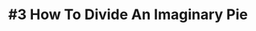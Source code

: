 ---
categories: [podcasts]
provider_name: "StartUp Podcast"
raw_source: http://feeds.soundcloud.com/stream/168182483-hearstartup-3-how-to-divide-an-imaginary-pie.mp3
title: "#3 How To Divide An Imaginary Pie"
provider_display: "StartUp Podcast"
provider_url: http://hearstartup.com
published: 2014-09-17T00:00:00
source: http://pca.st/Auxg
thumbnail: http://i1.sndcdn.com/avatars-000102492642-eo40yt-original.png?e76cf77
---